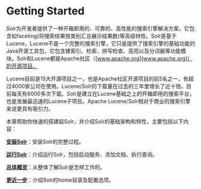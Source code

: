 # Getting Started #
Solr为开发者提供了一种开箱即用的、可靠的、高性能的搜索引擎解决方案，它包含如faceting(将搜索结果按类别汇总展示结果数)等高级特性。Solr是基于Lucene，Lucene不是一个完整的搜索引擎，它只是提供了搜索引擎的基础功能的Java开源工具包，它包含建索引、检索、拼写检查、高亮以及分词器等功能模块。Solr和Lucene都是Apache社区（[www.apache.org](www.apache.org)）的开源项目。

Lucene目前是15大开源项目之一，也是Apache社区开源项目的前5名之一，有超过4000家公司在使用。Lucene/Solr的下载量在过去的三年里增长了近十倍，目前每天有6000多次下载。Solr是建立在Lucene基础之上的开箱即用的搜索平台，也是发展最迅速的Lucene子项目。Apache Lucene/Solr相对于商业的搜索引擎来说更具有吸引力。

本章帮助你快速的搭建起Solr，并介绍Solr的基础架构和特性，主要包括以下内容：

**[安装Solr](1.2.1-installing-solr.md)**：安装Solr的完整过程。

**[运行Solr](1.2.2-running-solr.md)**：介绍运行Solr，包括启动服务、添加文档、执行查询。

**[总体概览](1.2.3-a-quick-overview.md)**：从整体了解Solr是怎样工作的。

**[更近一步](1.2.4-a-step-closer.md)**：介绍Solr的home目录及配置选项。

